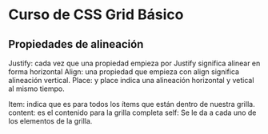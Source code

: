 # Curso de CSS Grid Básico

## Propiedades de alineación

Justify: cada vez que una propiedad empieza por Justify significa alinear en forma horizontal
Align: una propiedad que empieza con align significa alineación vertical.
Place: y place indica una alineación horizontal y vetical al mismo tiempo.

Item: indica que es para todos los ítems que están dentro de nuestra grilla.
content: es el contenido para la grilla completa
self: Se le da a cada uno de los elementos de la grilla.